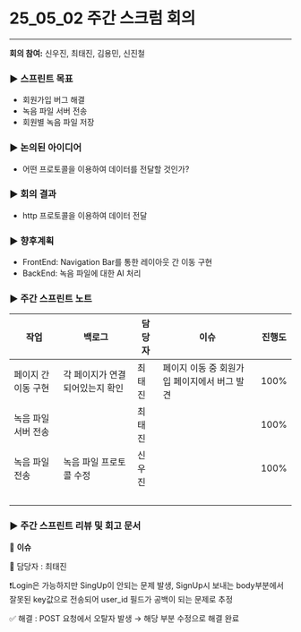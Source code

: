 # 25_05_02 주간 스크럼 회의
---

**회의 참여:** 신우진, 최태진, 김용민, 신진철

### ▶️ 스프린트 목표

- 회원가입 버그 해결
- 녹음 파일 서버 전송
- 회원별 녹음 파일 저장

### ▶️ 논의된 아이디어

- 어떤 프로토콜을 이용하여 데이터를 전달할 것인가?

### ▶️ 회의 결과

- http 프로토콜을 이용하여 데이터 전달

### ▶️ 향후계획

- FrontEnd: Navigation Bar를 통한 레이아웃 간 이동 구현
- BackEnd: 녹음 파일에 대한 AI 처리

### ▶️ 주간 스프린트 노트

| 작업 | 백로그 | 담당자 | 이슈 | 진행도 |
| --- | --- | --- | --- | --- |
| 페이지 간 이동 구현 | 각 페이지가 연결되어있는지 확인 | 최태진 | 페이지 이동 중 회원가입 페이지에서 버그 발견 | 100% |
| 녹음 파일 서버 전송 | <br> | 최태진 | <br> | 100% |
| 녹음 파일 전송 | 녹음 파일 프로토콜 수정 | 신우진 | <br> | 100% |
| <br> | <br> | <br> | <br> | <br> |

### ▶️ 주간 스프린트 리뷰 및 회고 문서

🔴 **이슈**

👤 담당자 : 최태진

❗Login은 가능하지만 SingUp이 안되는 문제 발생, SignUp시 보내는 body부분에서 잘못된 key값으로 전송되어 user_id 필드가 공백이 되는 문제로 추정

✅ 해결 : POST 요청에서 오탈자 발생 → 해당 부분 수정으로 해결 완료
